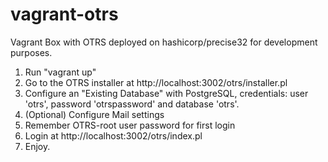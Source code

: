 vagrant-otrs
============

Vagrant Box with OTRS deployed on hashicorp/precise32 for development purposes.

1. Run "vagrant up"
2. Go to the OTRS installer at http://localhost:3002/otrs/installer.pl
3. Configure an "Existing Database" with PostgreSQL, credentials: user 'otrs', password 'otrspassword' and database 'otrs'.
4. (Optional) Configure Mail settings
5. Remember OTRS-root user password for first login
6. Login at http://localhost:3002/otrs/index.pl
7. Enjoy. 
